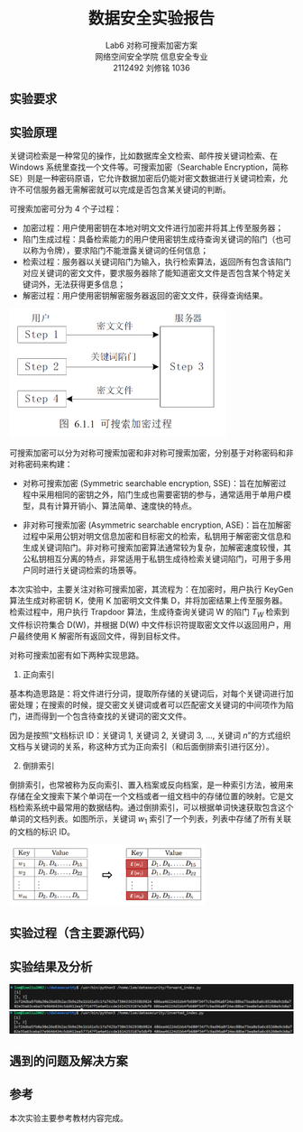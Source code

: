 # <center>数据安全实验报告</center>

<center>Lab6 对称可搜索加密方案</center>

<center> 网络空间安全学院 信息安全专业</center>

<center> 2112492 刘修铭 1036</center>

## 实验要求






## 实验原理

关键词检索是一种常见的操作，比如数据库全文检索、邮件按关键词检索、在 Windows 系统里查找一个文件等。可搜索加密（Searchable Encryption，简称 SE）则是一种密码原语，它允许数据加密后仍能对密文数据进行关键词检索，允许不可信服务器无需解密就可以完成是否包含某关键词的判断。

可搜索加密可分为 4 个子过程：

* 加密过程：用户使用密钥在本地对明文文件进行加密并将其上传至服务器；
* 陷门生成过程：具备检索能力的用户使用密钥生成待查询关键词的陷门（也可以称为令牌），要求陷门不能泄露关键词的任何信息；
* 检索过程：服务器以关键词陷门为输入，执行检索算法，返回所有包含该陷门对应关键词的密文文件，要求服务器除了能知道密文文件是否包含某个特定关键词外，无法获得更多信息；
* 解密过程：用户使用密钥解密服务器返回的密文文件，获得查询结果。

<img src="./2112492 刘修铭 对称可搜索加密方案实现.pic/image-20240430092557380.png" alt="image-20240430092557380" style="zoom:50%;" />

可搜索加密可以分为对称可搜索加密和非对称可搜索加密，分别基于对称密码和非对称密码来构建：

* 对称可搜索加密 (Symmetric searchable encryption, SSE)：旨在加解密过程中采用相同的密钥之外，陷门生成也需要密钥的参与，通常适用于单用户模型，具有计算开销小、算法简单、速度快的特点。

* 非对称可搜索加密 (Asymmetric searchable encryption, ASE)：旨在加解密过程中采用公钥对明文信息加密和目标密文的检索，私钥用于解密密文信息和生成关键词陷门。非对称可搜索加密算法通常较为复杂，加解密速度较慢，其公私钥相互分离的特点，非常适用于私钥生成待检索关键词陷门，可用于多用户同时进行关键词检索的场景等。

本次实验中，主要关注对称可搜索加密，其流程为：在加密时，用户执行 KeyGen 算法生成对称密钥 K，使用 K 加密明文文件集 D，并将加密结果上传至服务器。检索过程中，用户执行 Trapdoor 算法，生成待查询关键词 W 的陷门 $T_W$ 检索到文件标识符集合 D(W)，并根据 D(W) 中文件标识符提取密文文件以返回用户，用户最终使用 K 解密所有返回文件，得到目标文件。

对称可搜索加密有如下两种实现思路。

1. 正向索引

基本构造思路是：将文件进行分词，提取所存储的关键词后，对每个关键词进行加密处理；在搜索的时候，提交密文关键词或者可以匹配密文关键词的中间项作为陷门，进而得到一个包含待查找的关键词的密文文件。

因为是按照“文档标识 ID：关键词 1, 关键词 2, 关键词 3, …, 关键词 *n*”的方式组织文档与关键词的关系，称这种方式为正向索引（和后面倒排索引进行区分）。

2. 倒排索引

倒排索引，也常被称为反向索引、置入档案或反向档案，是一种索引方法，被用来存储在全文搜索下某个单词在一个文档或者一组文档中的存储位置的映射。它是文档检索系统中最常用的数据结构。通过倒排索引，可以根据单词快速获取包含这个单词的文档列表。如图所示，关键词 $w_1$ 索引了一个列表，列表中存储了所有关联的文档的标识 ID。

<img src="./2112492 刘修铭 对称可搜索加密方案实现.pic/image-20240430093102668.png" alt="image-20240430093102668" style="zoom:50%;" />





## 实验过程（含主要源代码）














## 实验结果及分析



<img src="./2112492 刘修铭 对称可搜索加密方案实现.pic/uOBW40zmG6.jpg" alt="uOBW40zmG6" style="zoom:50%;" />



<img src="./2112492 刘修铭 对称可搜索加密方案实现.pic/image-20240430085041828.png" alt="image-20240430085041828" style="zoom:50%;" />



## 遇到的问题及解决方案






## 参考

本次实验主要参考教材内容完成。